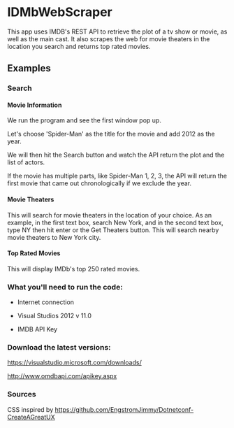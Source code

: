 # IDMbWebScraper

This app uses IMDB's REST API to retrieve the plot of a tv show or movie, as well as the main cast. It also scrapes the web for movie theaters in the location you search and returns top rated movies. 

## Examples

### Search

#### Movie Information
We run the program and see the first window pop up. 

Let's choose 'Spider-Man' as the title for the movie and add 2012 as the year.

We will then hit the Search button and watch the API return the plot and the list of actors.

If the movie has multiple parts, like Spider-Man 1, 2, 3, the API will return the first movie that came out chronologically if we exclude the year.

#### Movie Theaters
This will search for movie theaters in the location of your choice.
As an example, in the first text box, search New York, and in the second text box, type NY then hit enter or the Get Theaters button.
This will search nearby movie theaters to New York city.

#### Top Rated Movies
This will display IMDb's top 250 rated movies.

### What you'll need to run the code:

* Internet connection

* Visual Studios 2012 v 11.0

* IMDB API Key

### Download the latest versions:

https://visualstudio.microsoft.com/downloads/

http://www.omdbapi.com/apikey.aspx

### Sources
CSS inspired by https://github.com/EngstromJimmy/Dotnetconf-CreateAGreatUX
